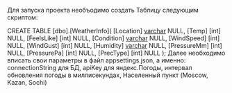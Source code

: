 Для запуска проекта необъодимо создать Таблицу следующим скриптом:

CREATE TABLE [dbo].[WeatherInfo](
	[Location] [varchar](50) NULL,
	[Temp] [int] NULL,
	[FeelsLike] [int] NULL,
	[Condition] [varchar](50) NULL,
	[WindSpeed] [int] NULL,
	[WindGust] [int] NULL,
	[Humidity] [varchar](50) NULL,
	[PressureMm] [int] NULL,
	[PressurePa] [int] NULL,
	[PrecType] [int] NULL
);
Далее необходимо вписать свои параметры в файл appsettings.json, а именно: 
connectionString для БД, 
apiKey для яндекс.Погоды, 
интервал обновления погоды в миллисекундах,
Населенный пункт (Moscow, Kazan, Sochi)